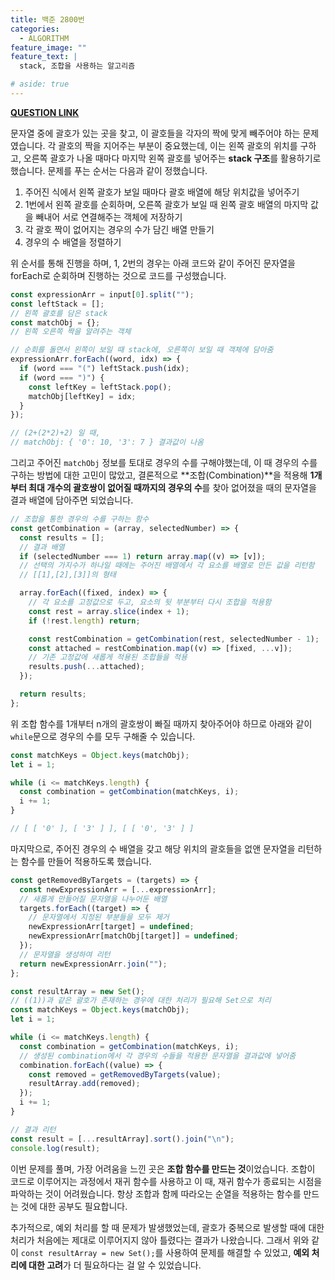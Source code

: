 ```yaml
---
title: 백준 2800번
categories:
  - ALGORITHM
feature_image: ""
feature_text: |
  stack, 조합을 사용하는 알고리즘

# aside: true
---
```


**[QUESTION LINK](https://www.acmicpc.net/problem/2800)**

문자열 중에 괄호가 있는 곳을 찾고, 이 괄호들을 각자의 짝에 맞게 빼주어야 하는 문제였습니다. 각 괄호의 짝을 지어주는 부분이 중요했는데, 이는 왼쪽 괄호의 위치를 구하고, 오른쪽 괄호가 나올 때마다 마지막 왼쪽 괄호를 넣어주는 **stack 구조**를 활용하기로 했습니다. 문제를 푸는 순서는 다음과 같이 정했습니다.

1. 주어진 식에서 왼쪽 괄호가 보일 때마다 괄호 배열에 해당 위치값을 넣어주기
2. 1번에서 왼쪽 괄호를 순회하며, 오른쪽 괄호가 보일 때 왼쪽 괄호 배열의 마지막 값을 빼내어 서로 연결해주는 객체에 저장하기
3. 각 괄호 짝이 없어지는 경우의 수가 담긴 배열 만들기
4. 경우의 수 배열을 정렬하기

위 순서를 통해 진행을 하며, 1, 2번의 경우는 아래 코드와 같이 주어진 문자열을 forEach로 순회하며 진행하는 것으로 코드를 구성했습니다.

```jsx
const expressionArr = input[0].split("");
const leftStack = [];
// 왼쪽 괄호를 담은 stack
const matchObj = {};
// 왼쪽 오른쪽 짝을 알려주는 객체

// 순회를 돌면서 왼쪽이 보일 때 stack에, 오른쪽이 보일 때 객체에 담아줌
expressionArr.forEach((word, idx) => {
  if (word === "(") leftStack.push(idx);
  if (word === ")") {
    const leftKey = leftStack.pop();
    matchObj[leftKey] = idx;
  }
});

// (2+(2*2)+2) 일 때,
// matchObj: { '0': 10, '3': 7 } 결과값이 나옴
```

그리고 주어진 `matchObj` 정보를 토대로 경우의 수를 구해야했는데, 이 때 경우의 수를 구하는 방법에 대한 고민이 많았고, 결론적으로 **조합(Combination)**을 적용해 **1개부터 최대 개수의 괄호쌍이 없어질 때까지의 경우의 수**를 찾아 없어졌을 때의 문자열을 결과 배열에 담아주면 되었습니다.

```jsx
// 조합을 통한 경우의 수를 구하는 함수
const getCombination = (array, selectedNumber) => {
  const results = [];
  // 결과 배열
  if (selectedNumber === 1) return array.map((v) => [v]);
  // 선택의 가지수가 하나일 때에는 주어진 배열에서 각 요소를 배열로 만든 값을 리턴함
  // [[1],[2],[3]]의 형태

  array.forEach((fixed, index) => {
    // 각 요소를 고정값으로 두고, 요소의 뒷 부분부터 다시 조합을 적용함
    const rest = array.slice(index + 1);
    if (!rest.length) return;

    const restCombination = getCombination(rest, selectedNumber - 1);
    const attached = restCombination.map((v) => [fixed, ...v]);
    // 기존 고정값에 새롭게 적용된 조합들을 적용
    results.push(...attached);
  });

  return results;
};
```

위 조합 함수를 1개부터 n개의 괄호쌍이 빠질 때까지 찾아주어야 하므로 아래와 같이 `while`문으로 경우의 수를 모두 구해줄 수 있습니다.

```jsx
const matchKeys = Object.keys(matchObj);
let i = 1;

while (i <= matchKeys.length) {
  const combination = getCombination(matchKeys, i);
  i += 1;
}

// [ [ '0' ], [ '3' ] ], [ [ '0', '3' ] ]
```

마지막으로, 주어진 경우의 수 배열을 갖고 해당 위치의 괄호들을 없앤 문자열을 리턴하는 함수를 만들어 적용하도록 했습니다.

```jsx
const getRemovedByTargets = (targets) => {
  const newExpressionArr = [...expressionArr];
  // 새롭게 만들어질 문자열을 나누어둔 배열
  targets.forEach((target) => {
    // 문자열에서 지정된 부분들을 모두 제거
    newExpressionArr[target] = undefined;
    newExpressionArr[matchObj[target]] = undefined;
  });
  // 문자열을 생성하여 리턴
  return newExpressionArr.join("");
};

const resultArray = new Set();
// ((1))과 같은 괄호가 존재하는 경우에 대한 처리가 필요해 Set으로 처리
const matchKeys = Object.keys(matchObj);
let i = 1;

while (i <= matchKeys.length) {
  const combination = getCombination(matchKeys, i);
  // 생성된 combination에서 각 경우의 수들을 적용한 문자열을 결과값에 넣어줌
  combination.forEach((value) => {
    const removed = getRemovedByTargets(value);
    resultArray.add(removed);
  });
  i += 1;
}

// 결과 리턴
const result = [...resultArray].sort().join("\n");
console.log(result);
```

이번 문제를 풀며, 가장 어려움을 느낀 곳은 **조합 함수를 만드는 것**이었습니다. 조합이 코드로 이루어지는 과정에서 재귀 함수를 사용하고 이 때, 재귀 함수가 종료되는 시점을 파악하는 것이 어려웠습니다. 항상 조합과 함께 따라오는 순열을 적용하는 함수를 만드는 것에 대한 공부도 필요합니다.

추가적으로, 예외 처리를 할 때 문제가 발생했었는데, 괄호가 중복으로 발생할 때에 대한 처리가 처음에는 제대로 이루어지지 않아 틀렸다는 결과가 나왔습니다. 그래서 위와 같이 `const resultArray = new Set();`를 사용하여 문제를 해결할 수 있었고, **예외 처리에 대한 고려**가 더 필요하다는 걸 알 수 있었습니다.
